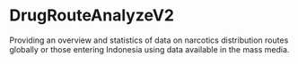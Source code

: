 # DrugRouteAnalyzeV2
Providing an overview and statistics of data on narcotics distribution routes globally or those entering Indonesia using data available in the mass media.
